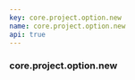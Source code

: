 ```yaml
---
key: core.project.option.new
name: core.project.option.new
api: true
---
```


### core.project.option.new
